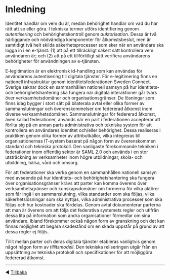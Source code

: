 # Inledning
Identitet handlar om vem du är, medan behörighet handlar om vad du har rätt att se eller göra. I tekniska termer utförs identifiering genom *autentisering* och behörighetskontroll genom *auktorisation*. Dessa är två närliggande och nödvändiga komponenter för åtkomstsbeslut, men är samtidigt två helt skilda säkerhetsprocesser som sker när en användare ska logga in i en e-tjänst: (1) att på ett tillräckligt säkert sätt kontrollera vem användaren är; och (2) att på ett tillförlitligt sätt verifiera användarens behörigheter för användningen av e-tjänsten.

E-legitimation är en elektronisk id-handling som kan användas för användarens autentisering till digitala tjänster. För e-legitimering finns en nationell infrastruktur genom identitetsfederationen Sweden Connect. Sverige saknar dock en sammanhållen nationell samsyn på hur identitets- och behörighetshantering ska fungera när digitala interaktioner går tvärs över verksamhetsdomäner och organisationsgränser. De lösningar som finns idag bygger i stort sätt på bilaterala avtal eller olika former av sammanslutningar och överenskommelser om federerad åtkomst inom diverse verksamhetsdomäner. Sammanslutningar för federerad åtkomst, även kallad federationer, används när en part i federationen accepterar att förlita sig på en annan parts administrativa och tekniska system för att kontrollera en användares identitet och/eller behörighet. Dessa realiseras i praktiken genom olika former av attributkällor, vilka integreras till organisationernas IT-system baserat på någon form av överenskommen standard och tekniska protokoll. Den vanligaste förekommande tekniken i federationer inom offentlig sektor är SAML 2.0 och används i en stor utsträckning av verksamheter inom högre utbildningar, skola- och utbildning, hälsa, vård och omsorg.

För att federationer ska verka genom en sammanhållen nationell samsyn med avseende på hur identitets- och behörighetshantering ska fungera över organisationsgränser krävs att parter kan komma överens över verksamhetsgränser och kunskapsdomäner om formerna för vilka aktörer som får ingå i en sammanslutning, vilka standarder som ska följas, vilka säkerhetslösningar som ska nyttjas, vilka administrativa processer som ska följas och hur kostnader ska fördelas. Genom avtal dokumenterar parterna att man är överens om att följa det federativa systemets regler och utifrån dessa lita på information som andra organisationer förmedlar om sina användare. Ibland förekommer också någon form av granskning och det kan finnas möjlighet att begära skadestånd om en skada uppstår på grund av att dessa regler ej följts.

Tillit mellan parter och deras digitala tjänster etableras vanligtvis genom något någon form av *tillitsmodell*. Den tekniska reliseringen utgår från en uppsättning av tekniska protokoll och specifikationer för att möjliggöra federerad åtkomst.

---------

 :arrow_backward: [Tillbaka](README.md)
